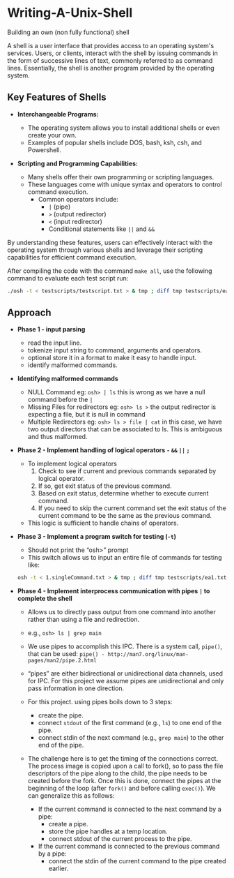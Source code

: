 # Writing-A-Unix-Shell
Building an own (non fully functional) shell 

A shell is a user interface that provides access to an operating system's services. Users, or clients, interact with the shell by issuing commands in the form of successive lines of text, commonly referred to as command lines. Essentially, the shell is another program provided by the operating system.

## Key Features of Shells

- **Interchangeable Programs:** 
  - The operating system allows you to install additional shells or even create your own.
  - Examples of popular shells include DOS, bash, ksh, csh, and Powershell.

- **Scripting and Programming Capabilities:** 
  - Many shells offer their own programming or scripting languages.
  - These languages come with unique syntax and operators to control command execution.
    - Common operators include:
      - `|` (pipe)
      - `>` (output redirector)
      - `<` (input redirector)
      - Conditional statements like `||` and `&&`

By understanding these features, users can effectively interact with the operating system through various shells and leverage their scripting capabilities for efficient command execution.

After compiling the code with the command `make all`, use the following command to evaluate each test script run:

```sh
./osh -t < testscripts/testscript.txt > & tmp ; diff tmp testscripts/ea.txt ;
```
## Approach

- **Phase 1 - input parsing**
  - read the input line.
  - tokenize input string to command, arguments and operators.
  - optional store it in a format to make it easy to handle input.
  - identify malformed commands.

- **Identifying malformed commands**
  - NULL Command 
  eg: `osh> | ls` 
  this is wrong as we have a null command before the `|` 
  - Missing Files for redirectors
  eg: `osh> ls >` 
  the output redirector is expecting a file, but it is null in command 
  - Multiple Redirectors 
  eg: `osh> ls > file | cat` 
  in this case, we have two output directors that can be associated to ls. This is ambiguous
  and thus malformed.

- **Phase 2 - Implement handling of logical operators `-` `&&` `||` `;`**
  - To implement logical operators
    1. Check to see if current and previous commands separated by logical operator.
    2. If so, get exit status of the previous command.
    3. Based on exit status, determine whether to execute current command.
    4. If you need to skip the current command set the exit status of the current command to be the same as the previous command. 
  - This logic is sufficient to handle chains of operators.
 
- **Phase 3 - Implement a program switch for testing (`-t`)** 
  - Should not print the “osh>” prompt
  - This switch allows us to input an entire file of commands for testing like:
  ```sh
  osh -t < 1.singleCommand.txt > & tmp ; diff tmp testscripts/ea1.txt ;
  ```
- **Phase 4 - Implement interprocess communication with pipes `|` to complete the shell**
  - Allows us to directly pass output from one command into another rather than using a file and redirection. 
  - e.g., `osh> ls | grep main`
  - We use pipes to accomplish this IPC. There is a system call, `pipe()`, that can be used:
    `pipe() - http://man7.org/linux/man-pages/man2/pipe.2.html`

   - “pipes” are either bidirectional or unidirectional data channels, used for IPC. For this project we assume pipes are unidirectional and only pass information in one direction. 
   - For this project. using pipes boils down to 3 steps: 
     - create the pipe. 
     - connect `stdout` of the first command (e.g., `ls`) to one end of the pipe. 
     - connect stdin of the next command (e.g., `grep main`) to the other end of the pipe.
   - The challenge here is to get the timing of the connections correct. The process image is copied upon a call to fork(), so to pass the file descriptors of the pipe along to the child, the pipe needs to be created before the fork. Once this is done, connect the pipes at the beginning of the loop (after `fork()` and before calling `exec()`). We can generalize this as follows:
     - If the current command is connected to the next command by a pipe:
       - create a pipe.
       - store the pipe handles at a temp location.
       - connect stdout of the current process to the pipe.
     - If the current command is connected to the previous command by a pipe:
       - connect the stdin of the current command to the pipe created earlier.
       



